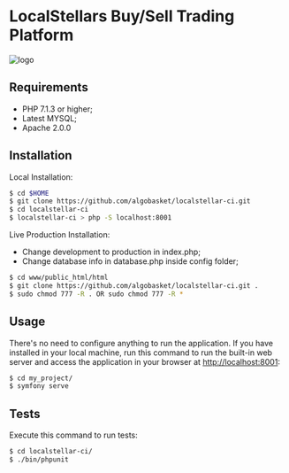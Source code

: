 LocalStellars Buy/Sell Trading Platform
========================

![logo](https://raw.githubusercontent.com/algobasket/localstellar-ci/master/public/images/localstellars-logo.png?token=AB7ENWJNLCJZUEEHJ2TBAZ252KCDU)

Requirements
------------
  * PHP 7.1.3 or higher;
  * Latest MYSQL;
  * Apache 2.0.0

Installation
------------

Local Installation:

```bash
$ cd $HOME
$ git clone https://github.com/algobasket/localstellar-ci.git
$ cd localstellar-ci
$ localstellar-ci > php -S localhost:8001
```

Live Production Installation:

  * Change development to production in index.php;
  * Change database info in database.php inside config folder;

```bash
$ cd www/public_html/html
$ git clone https://github.com/algobasket/localstellar-ci.git .
$ sudo chmod 777 -R . OR sudo chmod 777 -R *
```

Usage
-----

There's no need to configure anything to run the application. If you have
installed in your local machine, run this command to run the built-in
web server and access the application in your browser at <http://localhost:8001>:

```bash
$ cd my_project/
$ symfony serve
```

Tests
-----

Execute this command to run tests:

```bash
$ cd localstellar-ci/
$ ./bin/phpunit 
```

[1]: https://www.php.net/downloads.php
[2]: https://httpd.apache.org/download.cgi
[3]: https://dev.mysql.com/downloads/mysql/
[4]: https://www.stellar.org/developers/guides/concepts/test-net.html
[5]: http://testnet.stellarchain.io/
